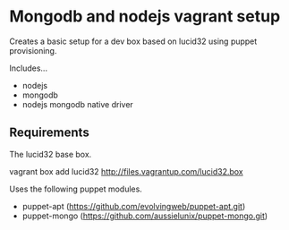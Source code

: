 # Mongodb and nodejs vagrant setup

Creates a basic setup for a dev box based on lucid32 using puppet provisioning.

Includes...

* nodejs
* mongodb
* nodejs mongodb native driver


## Requirements

The lucid32 base box.

 vagrant box add lucid32 http://files.vagrantup.com/lucid32.box

Uses the following puppet modules.

* puppet-apt (https://github.com/evolvingweb/puppet-apt.git)
* puppet-mongo (https://github.com/aussielunix/puppet-mongo.git)  


